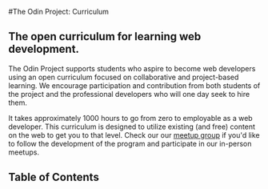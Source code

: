 #The Odin Project: Curriculum

## The open curriculum for learning web development.

The Odin Project supports students who aspire to become web developers using an open curriculum focused on collaborative and project-based learning.  We encourage participation and contribution from both students of the project and the professional developers who will one day seek to hire them.

It takes approximately 1000 hours to go from zero to employable as a web developer.  This curriculum is designed to utilize existing (and free) content on the web to get you to that level.  Check our our [meetup group](http://www.meetup.com/Learn-Web-Development-Paired-Programming-in-SF) if you'd like to follow the development of the program and participate in our in-person meetups.

## Table of Contents

